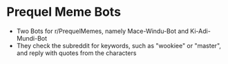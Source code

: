 # Prequel Meme Bots

- Two Bots for r/PrequelMemes, namely Mace-Windu-Bot and Ki-Adi-Mundi-Bot
- They check the subreddit for keywords, such as "wookiee" or "master", and reply with quotes from the characters
